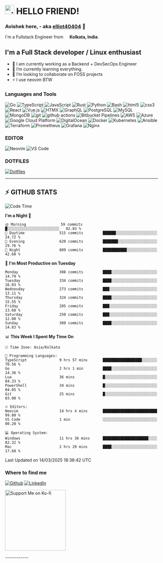 <h1><img src="https://emojis.slackmojis.com/emojis/images/1531849430/4246/blob-sunglasses.gif?153184943" width="30" alt="gif"/> HELLO FRIEND!</h1>

### Avishek here, - aka [elliot40404](https://github.com/elliot40404) 👋

<p>I'm a Fullstack Engineer from <img src="https://cdn-icons-png.flaticon.com/512/3909/3909444.png" width="13"/> <b>Kolkata, India</b>.</p>

## I'm a Full Stack developer / Linux enthusiast

- 🔭 I am currently working as a Backend + DevSecOps Engineer
- 🌱 I’m currently learning everything.
- 👯 I’m looking to collaborate on FOSS projects
- ⚡ I use neovim BTW
<!-- - ✨ Learn more about me @ [elliot40404.com](https://elliot40404.com)! -->

<h3>Languages and Tools</h3>
<p>
  <!-- LANGUAGES -->
  <img alt="Go" src="https://img.shields.io/badge/-Go-00ADD8?style=flat-square&logo=go&logoColor=white" />
  <img alt="TypeScript" src="https://img.shields.io/badge/-TypeScript-007ACC?style=flat-square&logo=typescript&logoColor=white" />
  <img alt="JavaScript" src="https://img.shields.io/badge/-JavaScript-F7DF1E?style=flat-square&logo=javascript&logoColor=black" />
  <img alt="Rust" src="https://img.shields.io/badge/-Rust-000000?style=flat-square&logo=rust&logoColor=white" />
  <img alt="Python" src="https://img.shields.io/badge/-Python-3776AB?style=flat-square&logo=python&logoColor=white" />
  <img alt="Bash" src="https://img.shields.io/badge/-Bash-4EAA25?style=flat-square&logo=gnu-bash&logoColor=white" />
  <img alt="html5" src="https://img.shields.io/badge/-HTML5-E34F26?style=flat-square&logo=html5&logoColor=white" />
  <img alt="css3" src="https://img.shields.io/badge/-CSS3-1572B6?style=flat-square&logo=css3&logoColor=white" />
  <!-- FRAMEWORKS -->
  <img alt="React" src="https://img.shields.io/badge/React-%2320232a.svg?logo=react&logoColor=white" />
  <img alt="Vue.js" src="https://img.shields.io/badge/-Vue.js-4FC08D?style=flat-square&logo=vue.js&logoColor=white" />
  <img alt="HTMX" src="https://img.shields.io/badge/-HTMX-FF3E00?style=flat-square&logo=htmx&logoColor=white" />
  <!-- LIBRARIES -->
  <img alt="GraphQL" src="https://img.shields.io/badge/-GraphQL-E10098?style=flat-square&logo=graphql&logoColor=white" />
  <!-- DATABASES -->
  <img alt="PostgreSQL" src="https://img.shields.io/badge/-PostgreSQL-336791?style=flat-square&logo=postgresql&logoColor=white" />
  <img alt="MySQL" src="https://img.shields.io/badge/-MySQL-4479A1?style=flat-square&logo=mysql&logoColor=white" />
  <img alt="MongoDB" src="https://img.shields.io/badge/-MongoDB-13aa52?style=flat-square&logo=mongodb&logoColor=white" />
  <!-- CI/CD -->
  <img alt="git" src="https://img.shields.io/badge/-Git-F05032?style=flat-square&logo=git&logoColor=white" />
  <img alt="github actions" src="https://img.shields.io/badge/-Github_Actions-2088FF?style=flat-square&logo=github-actions&logoColor=white" />
  <img alt="Bitbucket Pipelines" src="https://img.shields.io/badge/-Bitbucket_Pipelines-0052CC?style=flat-square&logo=bitbucket-pipelines&logoColor=white" />
  <!-- CLOUD PLATFORMS -->
  <img alt="AWS" src="https://img.shields.io/badge/-Amazon_AWS-232F3E?style=flat-square&logo=amazon-aws&logoColor=white" />
  <img alt="Azure" src="https://custom-icon-badges.demolab.com/badge/Microsoft%20Azure-0089D6?logo=msazure&logoColor=white" />
  <img alt="Google Cloud Platform" src="https://img.shields.io/badge/-Google_Cloud_Platform-1a73e8?style=flat-square&logo=google-cloud&logoColor=white" />
  <img alt="DigitalOcean" src="https://img.shields.io/badge/-Digital_Ocean-0080FF?style=flat-square&logo=digitalocean&logoColor=white" />
  <!-- TOOLS -->
  <img alt="Docker" src="https://img.shields.io/badge/-Docker-46a2f1?style=flat-square&logo=docker&logoColor=white" />
  <img alt="Kubernetes" src="https://img.shields.io/badge/-Kubernetes-326CE5?style=flat-square&logo=kubernetes&logoColor=white" />
  <img alt="Ansible" src="https://img.shields.io/badge/-Ansible-EE0000?style=flat-square&logo=ansible&logoColor=white" />
  <img alt="Terraform" src="https://img.shields.io/badge/-Terraform-7B42BC?style=flat-square&logo=terraform&logoColor=white" />
  <img alt="Prometheus" src="https://img.shields.io/badge/-Prometheus-E6522C?style=flat-square&logo=prometheus&logoColor=white" />
  <img alt="Grafana" src="https://img.shields.io/badge/-Grafana-F46800?style=flat-square&logo=grafana&logoColor=white" />
  <img alt="Nginx" src="https://img.shields.io/badge/-Nginx-269539?style=flat-square&logo=nginx&logoColor=white" />
</p>

<h3>EDITOR</h3>
<p>
  <img alt="Neovim" src="https://img.shields.io/badge/-Neovim-57A143?style=flat-square&logo=neovim&logoColor=white" />
  <img alt="VS Code" src="https://img.shields.io/badge/-VS_Code-007ACC?style=flat-square&logo=visual-studio-code&logoColor=white" />
</p>

<h3>DOTFILES</h3>
<p>
  <a href=""><img alt="Dotfiles" src="https://img.shields.io/badge/-Dotfiles-000000?style=flat-square&logo=gnu-bash&logoColor=white" /></a>
</p>

---

## :zap: GITHUB STATS

<!--START_SECTION:waka-->
![Code Time](http://img.shields.io/badge/Code%20Time-2%2C788%20hrs%201%20min-blue)

**I'm a Night 🦉** 

```text
🌞 Morning                59 commits          █░░░░░░░░░░░░░░░░░░░░░░░░   02.83 % 
🌆 Daytime                515 commits         ██████░░░░░░░░░░░░░░░░░░░   24.72 % 
🌃 Evening                620 commits         ███████░░░░░░░░░░░░░░░░░░   29.76 % 
🌙 Night                  889 commits         ███████████░░░░░░░░░░░░░░   42.68 % 
```
📅 **I'm Most Productive on Tuesday** 

```text
Monday                   308 commits         ████░░░░░░░░░░░░░░░░░░░░░   14.79 % 
Tuesday                  334 commits         ████░░░░░░░░░░░░░░░░░░░░░   16.03 % 
Wednesday                273 commits         ███░░░░░░░░░░░░░░░░░░░░░░   13.11 % 
Thursday                 324 commits         ████░░░░░░░░░░░░░░░░░░░░░   15.55 % 
Friday                   285 commits         ███░░░░░░░░░░░░░░░░░░░░░░   13.68 % 
Saturday                 250 commits         ███░░░░░░░░░░░░░░░░░░░░░░   12.00 % 
Sunday                   309 commits         ████░░░░░░░░░░░░░░░░░░░░░   14.83 % 
```


📊 **This Week I Spent My Time On** 

```text
🕑︎ Time Zone: Asia/Kolkata

💬 Programming Languages: 
TypeScript               9 hrs 57 mins       ██████████████████░░░░░░░   70.56 % 
Go                       2 hrs 1 min         ████░░░░░░░░░░░░░░░░░░░░░   14.36 % 
Lua                      36 mins             █░░░░░░░░░░░░░░░░░░░░░░░░   04.33 % 
PowerShell               34 mins             █░░░░░░░░░░░░░░░░░░░░░░░░   04.05 % 
Git                      25 mins             █░░░░░░░░░░░░░░░░░░░░░░░░   03.00 % 

🔥 Editors: 
Neovim                   14 hrs 4 mins       █████████████████████████   99.80 % 
VS Code                  1 min               ░░░░░░░░░░░░░░░░░░░░░░░░░   00.20 % 

💻 Operating System: 
Windows                  11 hrs 36 mins      █████████████████████░░░░   82.32 % 
Mac                      2 hrs 29 mins       ████░░░░░░░░░░░░░░░░░░░░░   17.68 % 
```


 Last Updated on 14/03/2025 18:38:42 UTC
<!--END_SECTION:waka-->

<h3>Where to find me</h3>
<p><a href="https://github.com/elliot40404" target="_blank"><img alt="Github" src="https://img.shields.io/badge/GitHub-%2312100E.svg?&style=for-the-badge&logo=Github&logoColor=white" /></a> <a href="https://www.linkedin.com/in/avishek404" target="_blank"><img alt="LinkedIn" src="https://img.shields.io/badge/linkedin-%230077B5.svg?&style=for-the-badge&logo=linkedin&logoColor=white" /></a>
</p>
<p>
<a href="https://ko-fi.com/elliot40404">
<img src="https://storage.ko-fi.com/cdn/brandasset/v2/support_me_on_kofi_red.png" alt="Support Me on Ko-fi" width="200">
</a>
</p>
------------
